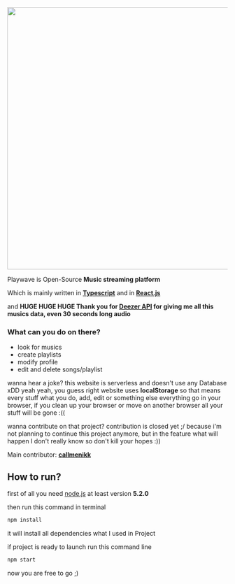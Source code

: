 <div align="center">
    <img src="https://i.ibb.co/tMkN615/forreadme.png" width="600px">
</div>

Playwave is Open-Source **Music streaming platform** 

Which is mainly written in **[Typescript](https://github.com/microsoft/TypeScript)** and in **[React.js](https://github.com/facebook/react)**

and **HUGE HUGE HUGE Thank you for [Deezer API](https://www.deezer.com/us/) for giving me all this musics data, even 30 seconds long audio**

### What can you do on there?
* look for musics 
* create playlists
* modify profile
* edit and delete songs/playlist

wanna hear a joke? this website is serverless and doesn't use any Database xDD
yeah yeah, you guess right website uses **localStorage** so that means every stuff what you do, add, edit or something else everything go in your browser, if you clean up your browser or move on another browser all your stuff will be gone :((

wanna contribute on that project? contribution is closed yet ;/ because i'm not planning to continue this project anymore, but in the feature what will happen I don't really know so don't kill your hopes :))

Main contributor: **[callmenikk](https://github.com/callmenikk)**


## How to run?

first of all you need [node.js](https://nodejs.org/en/) at least version **5.2.0**

then run this command in terminal
```js
npm install
```

it will install all dependencies what I used in Project

if project is ready to launch run this command line 

```js
npm start
```

now you are free to go ;)